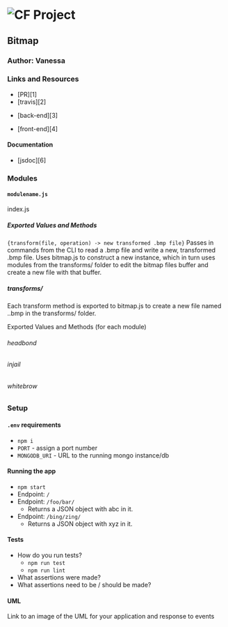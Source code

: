 ![CF](http://i.imgur.com/7v5ASc8.png) Project
=================================================
<!-- LINKS -->
<!-- Replace the link for each in brackets below -->
<!-- PR (working into submission) -->
<!-- [PR]: http://xyz.com -->
<!-- travis build -->
<!-- [Travis]: https://www.travis-ci.com/YOUR_ORG_NAME/REPO_NAME -->
<!-- back-end -->
<!-- [3]: http://xyz.com -->
<!-- front-end -->
<!-- [4]: http://xyz.com -->
<!-- swagger -->
<!-- [5]: http://xyz.com -->
<!-- jsdoc-->
<!-- [jsdoc]: heroku-link/docs  -->
## Bitmap
### Author: Vanessa
### Links and Resources
* [PR][1]
* [travis][2]
<!-- (when applicable) -->
* [back-end][3]
<!-- (when applicable) -->
* [front-end][4]
#### Documentation
<!-- API assignments only -->
<!-- * [swagger][5] -->
<!-- (All assignments) -->
* [jsdoc][6]
### Modules
#### `modulename.js`
index.js

##### Exported Values and Methods
```{transform(file, operation) -> new transformed .bmp file}```
Passes in commands from the CLI to read a .bmp file and write a new, transformed .bmp file. Uses bitmap.js to construct a new instance, which in turn uses modules from the transforms/ folder to edit the bitmap files buffer and create a new file with that buffer.


##### transforms/

Each transform method is exported to bitmap.js to create a new file named <old-file-name>.<operation>.bmp in the transforms/ folder.

Exported Values and Methods (for each module)

###### headbond
###### injail
###### whitebrow


### Setup
#### `.env` requirements
* `npm i`
* `PORT` - assign a port number
* `MONGODB_URI` - URL to the running mongo instance/db
#### Running the app
* `npm start`
* Endpoint: `/`
* Endpoint: `/foo/bar/`
  * Returns a JSON object with abc in it.
* Endpoint: `/bing/zing/`
  * Returns a JSON object with xyz in it.
  
#### Tests
* How do you run tests?
  * `npm run test`
  * `npm run lint`
* What assertions were made?
* What assertions need to be / should be made?
#### UML
Link to an image of the UML for your application and response to events
